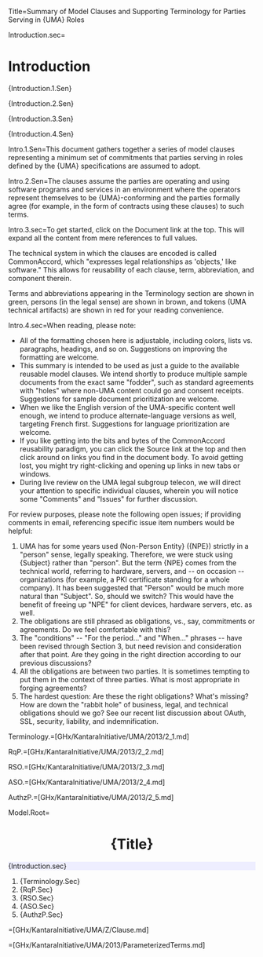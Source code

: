 Title=Summary of Model Clauses and Supporting Terminology for Parties Serving in {UMA} Roles

Introduction.sec=<h1>Introduction</h1><p>{Introduction.1.Sen}</p><p>{Introduction.2.Sen}</p><p>{Introduction.3.Sen}</p><p>{Introduction.4.Sen}

Intro.1.Sen=This document gathers together a series of model clauses representing a minimum set of commitments that parties serving in roles defined by the {UMA} specifications are assumed to adopt. 

Intro.2.Sen=The clauses assume the parties are operating and using software programs and services in an environment where the operators represent themselves to be {UMA}-conforming and the parties formally agree (for example, in the form of contracts using these clauses) to such terms.

Intro.3.sec=To get started, click on the Document link at the top. This will expand all the content from mere references to full values.</p><p>The technical system in which the clauses are encoded is called CommonAccord, which "expresses legal relationships as 'objects,' like software." This allows for reusability of each clause, term, abbreviation, and component therein.</p><p>Terms and abbreviations appearing in the Terminology section are shown in green, persons (in the legal sense) are shown in brown, and tokens (UMA technical artifacts) are shown in red for your reading convenience.

Intro.4.sec=When reading, please note:</p><ul><li>All of the formatting chosen here is adjustable, including colors, lists vs. paragraphs, headings, and so on. Suggestions on improving the formatting are welcome.</li><li>This summary is intended to be used as just a guide to the available reusable model clauses. We intend shortly to produce multiple sample documents from the exact same "fodder", such as standard agreements with "holes" where non-UMA content could go and consent receipts. Suggestions for sample document prioritization are welcome.</li><li>When we like the English version of the UMA-specific content well enough, we intend to produce alternate-language versions as well, targeting French first. Suggestions for language prioritization are welcome.</li><li>If you like getting into the bits and bytes of the CommonAccord reusability paradigm, you can click the Source link at the top and then click around on links you find in the document body. To avoid getting lost, you might try right-clicking and opening up links in new tabs or windows.</li><li>During live review on the UMA legal subgroup telecon, we will direct your attention to specific individual clauses, wherein you will notice some "Comments" and "Issues" for further discussion.</li></ul><p>For review purposes, please note the following open issues; if providing comments in email, referencing specific issue item numbers would be helpful:</p><ol><li>UMA has for some years used (Non-Person Entity} ({NPE}) strictly in a "person" sense, legally speaking. Therefore, we were stuck using {Subject} rather than "person". But the term {NPE} comes from the technical world, referring to hardware, servers, and -- on occasion -- organizations (for example, a PKI certificate standing for a whole company). It has been suggested that "Person" would be much more natural than "Subject". So, should we switch? This would have the benefit of freeing up "NPE" for client devices, hardware servers, etc. as well. </li><li>The obligations are still phrased as obligations, vs., say, commitments or agreements. Do we feel comfortable with this?</li><li>The "conditions" -- "For the period..." and "When..." phrases -- have been revised through Section 3, but need revision and consideration after that point. Are they going in the right direction according to our previous discussions?</li><li>All the obligations are between two parties. It is sometimes tempting to put them in the context of three parties. What is most appropriate in forging agreements?</li><li>The hardest question: Are these the right obligations? What's missing? How are down the "rabbit hole" of business, legal, and technical obligations should we go? See our recent list discussion about OAuth, SSL, security, liability, and indemnification.</li></ol>

Terminology.=[GHx/KantaraInitiative/UMA/2013/2_1.md]

RqP.=[GHx/KantaraInitiative/UMA/2013/2_2.md]

RSO.=[GHx/KantaraInitiative/UMA/2013/2_3.md]

ASO.=[GHx/KantaraInitiative/UMA/2013/2_4.md]

AuthzP.=[GHx/KantaraInitiative/UMA/2013/2_5.md]

Model.Root=<h1 align="center">{Title}</h1><div style="background-color: #EEEEFF">{Introduction.sec}</div><ol><li>{Terminology.Sec}<li>{RqP.Sec}<li>{RSO.Sec}<li>{ASO.Sec}<li>{AuthzP.Sec}</ol>

=[GHx/KantaraInitiative/UMA/Z/Clause.md]

=[GHx/KantaraInitiative/UMA/2013/ParameterizedTerms.md]

